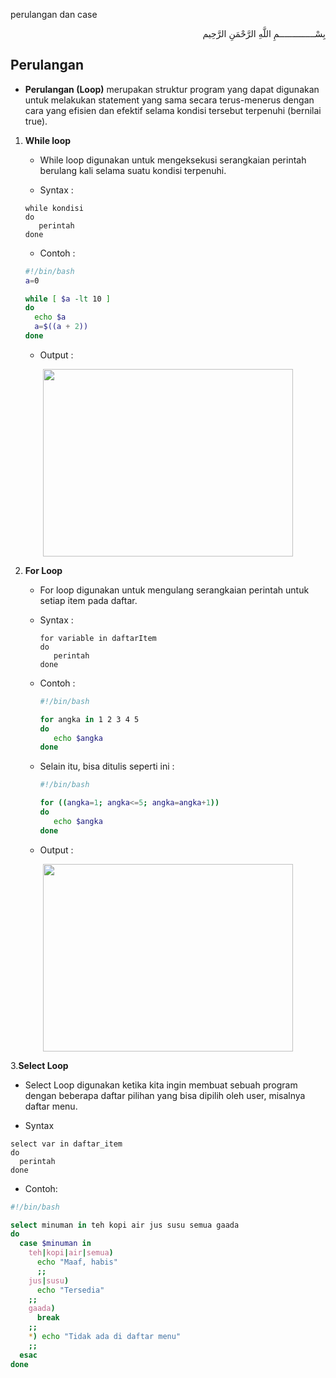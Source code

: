 perulangan dan case
<p align="right">
بِسْــــــــــــــمِ اللَّهِ الرَّحْمَنِ الرَّحِيم 
</p>

## Perulangan

* <b>Perulangan (Loop)</b> merupakan struktur program yang dapat digunakan untuk melakukan statement yang sama secara terus-menerus dengan cara yang efisien dan efektif selama kondisi tersebut terpenuhi (bernilai true).
1. <b>While loop</b>
    * While loop digunakan untuk mengeksekusi serangkaian perintah berulang kali selama suatu kondisi terpenuhi.
    
    * Syntax :

    ```
    while kondisi
    do
       perintah 
    done
    ```
    * Contoh :

    ```bash
    #!/bin/bash
    a=0

    while [ $a -lt 10 ]
    do
      echo $a
      a=$((a + 2))
    done
    ```  
    
    * Output :
    
<p align="center"><img src="https://i.imgur.com/M4kip2M.jpg" width=400 height=300></p>
   
2. <b>For Loop</b>
   * For loop digunakan untuk mengulang serangkaian perintah untuk setiap item pada daftar.

   *  Syntax :

      ```
      for variable in daftarItem
      do
         perintah 
      done
      ```
   *  Contoh :

      ```bash
      #!/bin/bash

      for angka in 1 2 3 4 5
      do
         echo $angka
      done
      ```
   *  Selain itu, bisa ditulis seperti ini :

      ```bash
      #!/bin/bash

      for ((angka=1; angka<=5; angka=angka+1))
      do
         echo $angka
      done
      ```
   *  Output :
   
<p align="center"><img src="https://i.imgur.com/kCIjxy1.jpg" width=400 height=300></p>
   
3.<b>Select Loop</b> 
  * Select Loop digunakan ketika kita ingin membuat sebuah program dengan beberapa daftar pilihan yang bisa dipilih oleh user, misalnya daftar menu.

  * Syntax

```
select var in daftar_item
do
  perintah
done
```
  * Contoh:

```bash
#!/bin/bash

select minuman in teh kopi air jus susu semua gaada
do
  case $minuman in
    teh|kopi|air|semua) 
      echo "Maaf, habis"
      ;;
    jus|susu)
      echo "Tersedia"
    ;;
    gaada) 
      break 
    ;;
    *) echo "Tidak ada di daftar menu" 
    ;;
  esac
done
```


